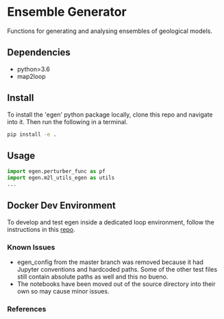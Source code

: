 # Ensemble Generator

Functions for generating and analysing ensembles of geological models.

## Dependencies

- python>3.6
- map2loop

## Install

To install the 'egen' python package locally, clone this repo and navigate into it. Then run the following in a terminal.

```bash
pip install -e .
```

## Usage

```python
import egen.perturber_func as pf
import egen.m2l_utils_egen as utils
...
```

## Docker Dev Environment

To develop and test egen inside a dedicated loop environment, follow the instructions in this [repo](https://github.com/Loop3D/map2loop-2/).

### Known Issues

- egen_config from the master branch was removed because it had Jupyter conventions and hardcoded paths. Some of the other test files still contain absolute paths as well and this no bueno.
- The notebooks have been moved out of the source directory into their own so may cause minor issues.

### References